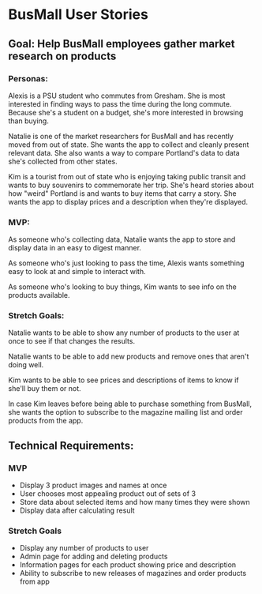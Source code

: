 # BusMall User Stories

## Goal: Help BusMall employees gather market research on products

### Personas:

Alexis is a PSU student who commutes from Gresham. She is most interested in finding ways to pass the time during the long commute. Because she's a student on a budget, she's more interested in browsing than buying.

Natalie is one of the market researchers for BusMall and has recently moved from out of state. She wants the app to collect and cleanly present relevant data. She also wants a way to compare Portland's data to data she's collected from other states.

Kim is a tourist from out of state who is enjoying taking public transit and wants to buy souvenirs to commemorate her trip. She's heard stories about how "weird" Portland is and wants to buy items that carry a story. She wants the app to display prices and a description when they're displayed. 

### MVP: 

As someone who's collecting data, Natalie wants the app to store and display data in an easy to digest manner.

As someone who's just looking to pass the time, Alexis wants something easy to look at and simple to interact with.

As someone who's looking to buy things, Kim wants to see info on the products available.

### Stretch Goals:

Natalie wants to be able to show any number of products to the user at once to see if that changes the results.

Natalie wants to be able to add new products and remove ones that aren't doing well. 

Kim wants to be able to see prices and descriptions of items to know if she'll buy them or not. 

In case Kim leaves before being able to purchase something from BusMall, she wants the option to subscribe to the magazine mailing list and order products from the app.

## Technical Requirements: 

### MVP

- Display 3 product images and names at once
- User chooses most appealing product out of sets of 3
- Store data about selected items and how many times they were shown
- Display data after calculating result

### Stretch Goals
- Display any number of products to user 
- Admin page for adding and deleting products 
- Information pages for each product showing price and description
- Ability to subscribe to new releases of magazines and order products from app
